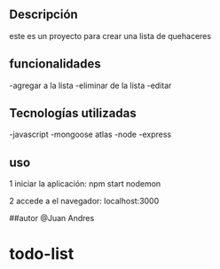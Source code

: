 ## Descripción
este es un proyecto para crear una lista de quehaceres 

## funcionalidades
-agregar a la lista 
-eliminar de la lista
-editar

## Tecnologías utilizadas
-javascript
-mongoose atlas
-node
-express

## uso
1 iniciar la aplicación:
 npm start nodemon
 
 2 accede a  el navegador:
 localhost:3000

 ##autor
 @Juan Andres
# todo-list
